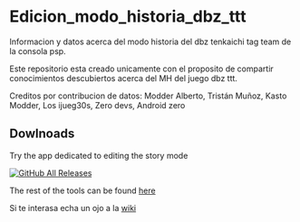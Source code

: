 # Edicion_modo_historia_dbz_ttt
Informacion y datos acerca del modo historia del dbz tenkaichi tag team de la consola psp.


Este repositorio esta creado unicamente con el proposito de compartir conocimientos descubiertos acerca del MH del juego dbz ttt.


Creditos por contribucion de datos:
Modder Alberto,
Tristán Muñoz,
Kasto Modder,
Los ijueg30s,
Zero devs,
Android zero

## Dowlnoads

Try the app dedicated to editing the story mode

[![GitHub All Releases](https://img.shields.io/github/v/release/kastomd/Edicion_modo_historia_dbz_ttt?style=for-the-badge)](https://github.com/kastomd/Edicion_modo_historia_dbz_ttt/releases/latest)

The rest of the tools can be found [here](https://github.com/kastomd/Edicion_modo_historia_dbz_ttt/tree/main/Modo_historia/Tools)

Si te interasa echa un ojo a la [wiki](https://github.com/kastomd/Edicion_modo_historia_dbz_ttt/wiki)
